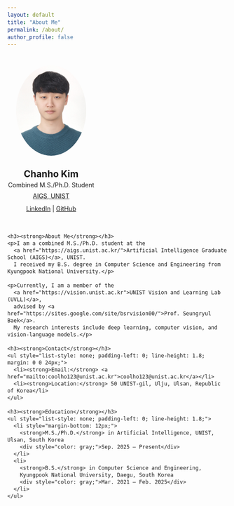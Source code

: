 ```yaml
---
layout: default
title: "About Me"
permalink: /about/
author_profile: false
---
```


<div style="display: flex; flex-wrap: wrap; gap: 32px; align-items: flex-start; margin-top: 40px;">

  <!-- Left Panel -->
  <div style="flex: 0 0 200px; text-align: center;">
    <img src="../images/about.jpg" alt="Chanho Kim Profile" style="border-radius: 50%; width: 160px; margin-bottom: 16px;">
    <h2 style="margin: 10px 0 4px;"><strong>Chanho Kim</strong></h2>
    <p style="margin: 0 0 8px;">Combined M.S./Ph.D. Student</p>
    <p style="margin: 0 0 12px;"><a href="https://aigs.unist.ac.kr/">AIGS, UNIST</a></p>
    <p style="margin: 0;">
      <!-- <a href="/assets/files/chanho_kim_cv.pdf"><strong>CV</strong></a> | -->
      <a href="https://linkedin.com/in/chanho-kim-891a542a2">LinkedIn</a> |
      <a href="https://github.com/coolho1129">GitHub</a>
    </p>
  </div>

  <!-- Right Panel -->
  <div style="flex: 1; min-width: 300px;">

    <h3><strong>About Me</strong></h3>
    <p>I am a combined M.S./Ph.D. student at the
      <a href="https://aigs.unist.ac.kr/">Artificial Intelligence Graduate School (AIGS)</a>, UNIST.
      I received my B.S. degree in Computer Science and Engineering from Kyungpook National University.</p>

    <p>Currently, I am a member of the
      <a href="https://vision.unist.ac.kr">UNIST Vision and Learning Lab (UVLL)</a>,
      advised by <a href="https://sites.google.com/site/bsrvision00/">Prof. Seungryul Baek</a>.
      My research interests include deep learning, computer vision, and vision-language models.</p>

    <h3><strong>Contact</strong></h3>
    <ul style="list-style: none; padding-left: 0; line-height: 1.8; margin: 0 0 24px;">
      <li><strong>Email:</strong> <a href="mailto:coolho123@unist.ac.kr">coolho123@unist.ac.kr</a></li>
      <li><strong>Location:</strong> 50 UNIST-gil, Ulju, Ulsan, Republic of Korea</li>
    </ul>

    <h3><strong>Education</strong></h3>
    <ul style="list-style: none; padding-left: 0; line-height: 1.8;">
      <li style="margin-bottom: 12px;">
        <strong>M.S./Ph.D.</strong> in Artificial Intelligence, UNIST, Ulsan, South Korea  
        <div style="color: gray;">Sep. 2025 – Present</div>
      </li>
      <li>
        <strong>B.S.</strong> in Computer Science and Engineering,  
        Kyungpook National University, Daegu, South Korea  
        <div style="color: gray;">Mar. 2021 – Feb. 2025</div>
      </li>
    </ul>

  </div>
</div>

